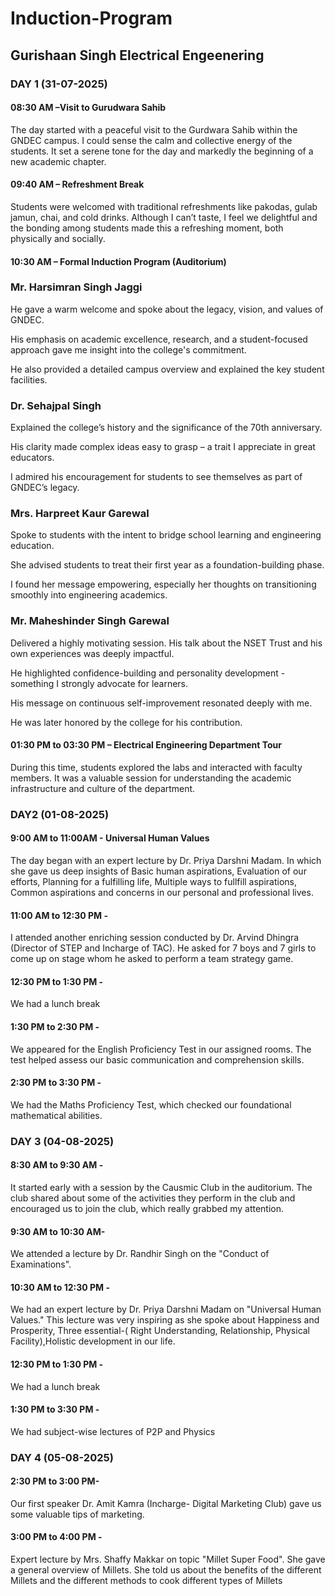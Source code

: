 # Induction-Program
## Gurishaan Singh Electrical Engeenering 

### DAY 1 (31-07-2025)

#### 08:30 AM –Visit to Gurudwara Sahib

The day started with a peaceful visit to the Gurdwara Sahib within the GNDEC campus. I could sense the calm and collective energy of the students. It set a serene tone for the day and markedly the beginning of a new academic chapter. 

#### 09:40 AM – Refreshment Break

Students were welcomed with traditional refreshments like pakodas, gulab jamun, chai, and cold drinks. Although I can’t taste, I feel we delightful and the bonding among students made this a refreshing moment, both physically and socially.

#### 10:30 AM – Formal Induction Program (Auditorium)

### Mr. Harsimran Singh Jaggi

He gave a warm welcome and spoke about the legacy, vision, and values of GNDEC.

His emphasis on academic excellence, research, and a student-focused approach gave me insight into the college's commitment.

He also provided a detailed campus overview and explained the key student facilities.


### Dr. Sehajpal Singh

Explained the college’s history and the significance of the 70th anniversary.

His clarity made complex ideas easy to grasp – a trait I appreciate in great educators.

I admired his encouragement for students to see themselves as part of GNDEC’s legacy.

### Mrs. Harpreet Kaur Garewal

Spoke to students with the intent to bridge school learning and engineering education.

She advised students to treat their first year as a foundation-building phase.

I found her message empowering, especially her thoughts on transitioning smoothly into engineering academics.


### Mr. Maheshinder Singh Garewal

Delivered a highly motivating session. His talk about the NSET Trust and his own experiences was deeply impactful.

He highlighted confidence-building and personality development - something I strongly advocate for learners.

His message on continuous self-improvement resonated deeply with me.

He was later honored by the college for his contribution.

#### 01:30 PM to 03:30 PM – Electrical Engineering Department Tour

During this time, students explored the labs and interacted with faculty members. It was a valuable session for understanding the academic infrastructure and culture of the department.

### DAY2 (01-08-2025) 

#### 9:00 AM to 11:00AM - Universal Human Values 
The day began with an expert lecture by Dr. Priya Darshni Madam. In which she gave us deep insights  of Basic human aspirations, Evaluation of our efforts, Planning for a fulfilling life, Multiple ways to fullfill aspirations, Common aspirations and concerns in our personal and professional lives.

#### 11:00 AM to 12:30 PM - 
I attended another enriching session conducted by Dr. Arvind Dhingra (Director of STEP and Incharge of TAC). He asked for 7 boys and 7 girls to come up on stage whom he asked to perform a team strategy game. 

#### 12:30 PM to 1:30 PM - 
We had a lunch break 

#### 1:30 PM to 2:30 PM - 
We appeared for the English Proficiency Test in our assigned rooms. The test helped assess our basic communication and comprehension skills.

#### 2:30 PM to 3:30 PM - 
We had the Maths Proficiency Test, which checked our foundational mathematical abilities.

### DAY 3  (04-08-2025)

#### 8:30 AM to 9:30 AM - 
It started early with a session by the Causmic Club in the auditorium. The club shared about some of the activities they perform in the club and encouraged us to join the club, which really grabbed my attention.

#### 9:30 AM to 10:30 AM-  
We attended a lecture by Dr. Randhir Singh on the "Conduct of Examinations".

#### 10:30 AM to 12:30 PM - 
We had an expert lecture by Dr. Priya Darshni Madam on "Universal Human Values." This lecture was very inspiring as she spoke about  Happiness and Prosperity, Three essential-( Right Understanding, Relationship, Physical Facility),Holistic development in our life.

#### 12:30 PM to 1:30 PM -
We had a lunch break

#### 1:30 PM to 3:30 PM - 
We had subject-wise lectures of P2P and Physics

### DAY 4  (05-08-2025)

#### 2:30 PM to 3:00 PM- 
Our first speaker Dr. Amit Kamra (Incharge- Digital Marketing Club) gave us some valuable tips of marketing. 

#### 3:00 PM to 4:00 PM - 
Expert lecture by Mrs. Shaffy Makkar on topic "Millet Super Food". She gave a general overview of Millets. She told us about the benefits of the different Millets and the different methods to cook different types of Millets
